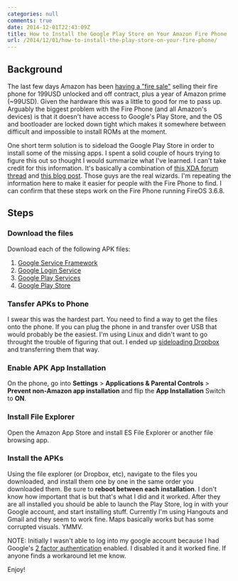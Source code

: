 ```yaml
---
categories: null
comments: true
date: 2014-12-01T22:43:09Z
title: How to Install the Google Play Store on Your Amazon Fire Phone
url: /2014/12/01/how-to-install-the-play-store-on-your-fire-phone/
---
```


## Background 
The last few days Amazon has been
[having a "fire sale"](http://www.cnet.com/news/amazon-slashes-price-of-unlocked-fire-phone-to-199/)
selling their fire phone for 199USD unlocked and off contract, plus a year
of Amazon prime (~99USD). Given the hardware this was a little to good for me
to pass up. Arguably the biggest problem with the Fire Phone (and all Amazon's
devices) is that it doesn't have access to Google's Play Store, and the OS and
bootloader are locked down tight which makes it somewhere between difficult
and impossible to install ROMs at the moment.

One short term solution is to sideload the Google Play Store in order to install some of the missing apps. I spent a solid couple of hours trying to figure this out so thought I would summarize what I've learned. I can't take credit for this information. It's basically a combination of
[this XDA forum thread](http://forum.xda-developers.com/fire-phone/general/fire-phone-firesale-t2860852) and
[this blog post](http://www.epubor.com/how-to-install-google-play-on-kindle-fire.html). Those guys are the real wizards. I'm repeating the information here to make it easier for people with the Fire Phone to find. I can confirm that these steps work on the Fire Phone running FireOS 3.6.8.

## Steps
### Download the files
Download each of the following APK files:

1.  [Google Service Framework](https://www.dropbox.com/s/nlayv7mxwfa3wnu/GoogleServicesFramework.apk)
2.  [Google Login Service](https://www.dropbox.com/s/vlksi5ltazofw1q/GoogleLoginService.apk)
3.  [Google Play Services](https://www.dropbox.com/s/mmfh4dpvaqhr7uv/Google%20Play%20services_3.2.25%20%28761454-36%29.apk)
4.  [Google Play Store](https://www.dropbox.com/s/8uwbw6bcfiftb4m/Google%20Play%20Store%204.1.10.apk)

### Tansfer APKs to Phone
I swear this was the hardest part. You need to find a way to get the files onto
the phone. If you can plug the phone in and transfer over USB that would
probably be the easiest. I'm using Linux and didn't want to go throught the
trouble of figuring that out. I ended up
[sideloading Dropbox](https://www.dropbox.com/android) and transferring them
that way.

### Enable APK App Installation
On the phone, go into **Settings** > **Applications & Parental Controls** > **Prevent 
non-Amazon app installation** and flip the **App Installation** Switch to **ON**.

### Install File Explorer
Open the Amazon App Store and install ES File Explorer or another file browsing
app.


### Install the APKs
Using the file explorer (or Dropbox, etc), navigate to the files you
downloaded, and install them one by one in the same order you downloaded them. Be sure to
**reboot between each installation**. I don't know how important that is but
that's what I did and it worked. After they are all installed you should be
able to launch the Play Store, log in with your Google account, and start
installing stuff. Currently I'm using Hangouts and Gmail and they seem to work
fine. Maps basically works but has some corrupted visuals. YMMV.

NOTE: Initially I wasn't able to log into my google account because I had
Google's [2 factor authentication](https://www.google.com/landing/2step/)
enabled. I disabled it and it worked fine. If anyone finds a workaround let me
know.

Enjoy!

